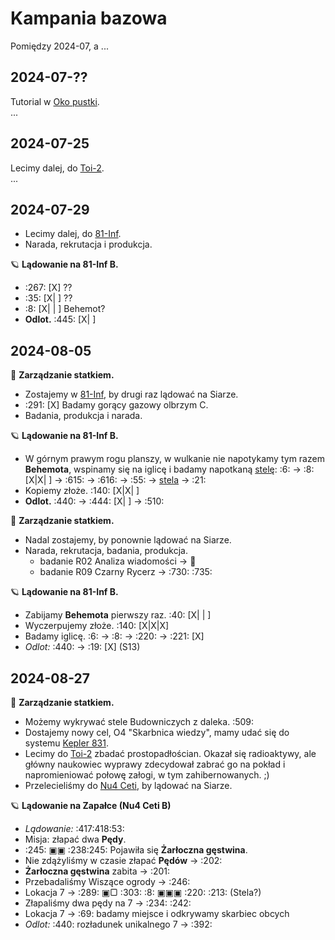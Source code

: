 # Kampania bazowa
Pomiędzy 2024-07, a ...

## 2024-07-??
Tutorial w [Oko pustki](oko-pustki.md).  
...

## 2024-07-25
Lecimy dalej, do [Toi-2](toi-2.md).  
...


## 2024-07-29
* Lecimy dalej, do [81-Inf](81-Inf.md).  
* Narada, rekrutacja i produkcja.

🪐 **Lądowanie na 81-Inf B.**
* :267: [X] ??
* :35: [X| ] ??
* :8: [X| | ] Behemot?
* **Odlot.** :445: [X| ]


## 2024-08-05
🚀 **Zarządzanie statkiem.**
* Zostajemy w [81-Inf](81-Inf.md), by drugi raz lądować na Siarze.
* :291: [X] Badamy gorący gazowy olbrzym C.
* Badania, produkcja i narada.

🪐 **Lądowanie na 81-Inf B.**
* W górnym prawym rogu planszy, w wulkanie nie napotykamy tym razem **Behemota**, 
  wspinamy się na iglicę i badamy napotkaną [stelę](stele.md):
  :6: -> :8: [X|X| ] -> :615: -> :616: -> :55: -> [stela](stele.md) -> :21:
* Kopiemy złoże. :140: [X|X| ]
* **Odlot.** :440: -> :444: [X| ] -> :510:

🚀 **Zarządzanie statkiem.**
* Nadal zostajemy, by ponownie lądować na Siarze.
* Narada, rekrutacja, badania, produkcja.
  * badanie R02 Analiza wiadomości -> :100:
  * badanie R09 Czarny Rycerz -> :730: :735:

🪐 **Lądowanie na 81-Inf B.**
* Zabijamy **Behemota** pierwszy raz. :40: [X| | ]
* Wyczerpujemy złoże. :140: [X|X|X]
* Badamy iglicę. :6: -> :8: -> :220: -> :221: [X]
* *Odlot:* :440: -> :19: [X] (S13)


## 2024-08-27
🚀 **Zarządzanie statkiem.**
* Możemy wykrywać stele Budowniczych z daleka. :509:
* Dostajemy nowy cel, O4 "Skarbnica wiedzy", mamy udać się do 
  systemu [Kepler 831](Kepler-831.md).
* Lecimy do [Toi-2](Toi-2.md) zbadać prostopadłościan. Okazał się radioaktywy, 
  ale główny naukowiec wyprawy zdecydował zabrać go na pokład i napromieniować 
  połowę załogi, w tym zahibernowanych. ;)
* Przelecieliśmy do [Nu4 Ceti](Nu4-Ceti.md), by lądować na Siarze.

🪐 **Lądowanie na Zapałce (Nu4 Ceti B)**
* *Lądowanie:* :417:418:53:
* Misja: złapać dwa **Pędy**.
* :245: ▣▣ :238:245: Pojawiła się **Żarłoczna gęstwina**.
* Nie zdążyliśmy w czasie złapać **Pędów** -> :202:
* **Żarłoczna gęstwina** zabita -> :201:
* Przebadaliśmy Wiszące ogrody -> :246:
* Lokacja 7 -> :289: ▣▢ :303: :8: ▣▣▣ :220: :213: (Stela?)
* Złapaliśmy dwa pędy na 7 -> :234: :242:
* Lokacja 7 -> :69: badamy miejsce i odkrywamy skarbiec obcych
* *Odlot:* :440: rozładunek unikalnego 7 -> :392:
